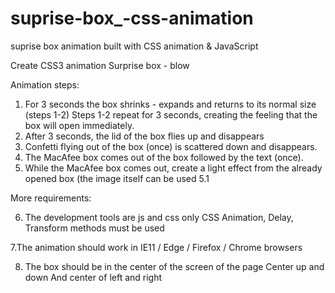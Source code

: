 # suprise-box_-css-animation
suprise box animation built with CSS animation &amp; JavaScript




Create CSS3 animation
Surprise box - blow  

Animation steps:
1. For 3 seconds the box shrinks - expands and returns to its normal size (steps 1-2)
            Steps 1-2 repeat for 3 seconds, creating the feeling that the box will open immediately.
2. After 3 seconds, the lid of the box flies up and disappears
3. Confetti flying out of the box (once) is scattered down and disappears.
4. The MacAfee box comes out of the box followed by the text (once).
5. While the MacAfee box comes out, create a light effect from the already opened box (the image itself can be used
5.1

More requirements:

6. The development tools are js and css only
CSS Animation, Delay, Transform methods must be used

7.The animation should work in IE11 / Edge / Firefox / Chrome browsers

8. The box should be in the center of the screen of the page
Center up and down And center of left and right
